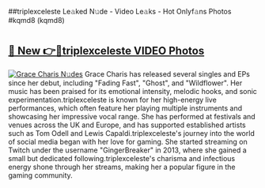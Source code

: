 ##triplexceleste Le𝚊ked N𝚞de - Video Le𝚊ks - Hot Onlyf𝚊ns Photos #kqmd8 (kqmd8)

# <h2><a href="https://mediaupload.pro?title=triplexceleste&ref=9FEB">🔗 New 👉🔴triplexceleste VIDEO Photos</a></h2>

[![Grace Charis N𝚞des](https://i.imgur.com/rIISA9y.gif)](https://mediaupload.pro?title=triplexceleste&ref=9FEB)
Grace Charis has released several singles and EPs since her debut, including "Fading Fast", "Ghost", and "Wildflower". Her music has been praised for its emotional intensity, melodic hooks, and sonic experimentation.triplexceleste is known for her high-energy live performances, which often feature her playing multiple instruments and showcasing her impressive vocal range. She has performed at festivals and venues across the UK and Europe, and has supported established artists such as Tom Odell and Lewis Capaldi.triplexceleste's journey into the world of social media began with her love for gaming. She started streaming on Twitch under the username "GingerBreaker" in 2013, where she gained a small but dedicated following.triplexceleste's charisma and infectious energy shone through her streams, making her a popular figure in the gaming community.